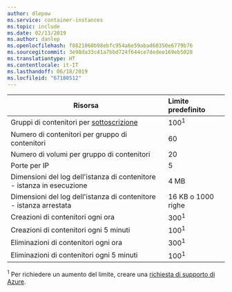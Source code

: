 ```yaml
---
author: dlepow
ms.service: container-instances
ms.topic: include
ms.date: 02/13/2019
ms.author: danlep
ms.openlocfilehash: f8821060b98ebfc954a6e59abad60350e6779b76
ms.sourcegitcommit: 3e98da33c41a7bbd724f644ce7dedee169eb5028
ms.translationtype: HT
ms.contentlocale: it-IT
ms.lasthandoff: 06/18/2019
ms.locfileid: "67180512"
---
```

| Risorsa | Limite predefinito |
| --- | :--- |
| Gruppi di contenitori per [sottoscrizione](../articles/billing-buy-sign-up-azure-subscription.md) | 100<sup>1</sup> |
| Numero di contenitori per gruppo di contenitori | 60 |
| Numero di volumi per gruppo di contenitori | 20 |
| Porte per IP | 5 |
| Dimensioni del log dell'istanza di contenitore - istanza in esecuzione | 4 MB |
| Dimensioni del log dell'istanza di contenitore - istanza arrestata | 16 KB o 1000 righe |
| Creazioni di contenitori ogni ora |300<sup>1</sup> |
| Creazioni di contenitori ogni 5 minuti | 100<sup>1</sup> |
| Eliminazioni di contenitori ogni ora | 300<sup>1</sup> |
| Eliminazioni di contenitori ogni 5 minuti | 100<sup>1</sup> |


<sup>1</sup> Per richiedere un aumento del limite, creare una [richiesta di supporto di Azure][azure-support].<br />

<!-- LINKS - External -->
[azure-support]: https://ms.portal.azure.com/#blade/Microsoft_Azure_Support/HelpAndSupportBlade/newsupportrequest

